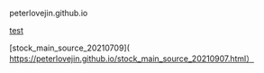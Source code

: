  peterlovejin.github.io
 

 [test]( https://peterlovejin.github.io/test.html)

 [stock_main_source_20210709]( https://peterlovejin.github.io/stock_main_source_20210907.html）

